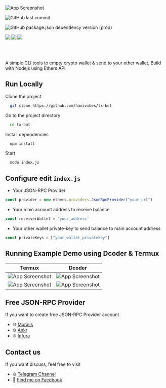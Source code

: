![App Screenshot](https://github.com/hanzvibes/tx-bot/raw/main/assets/logo_header.png)

![GitHub last commit](https://img.shields.io/github/last-commit/hanzvibes/tx-bot?style=for-the-badge)

![GitHub package.json dependency version (prod)](https://img.shields.io/github/package-json/dependency-version/hanzvibes/tx-bot/ethers?color=b&style=for-the-badge)

<img align="left" src="https://img.shields.io/github/stars/hanzvibes/tx-bot?style=for-the-badge">
<img align="center" src="https://img.shields.io/github/forks/hanzvibes/tx-bot?style=for-the-badge">
<img align="left" src="https://img.shields.io/github/watchers/hanzvibes/tx-bot?style=for-the-badge">

\
\
\
A simple CLI tools to empty crypto wallet & send to your other wallet, Build with Nodejs using Ethers API


## Run Locally

Clone the project

```bash
  git clone https://github.com/hanzvibes/tx-bot
```

Go to the project directory

```bash
  cd tx-bot
```

Install dependencies

```bash
  npm install
```

Start

```bash
  node index.js
```


## Configure edit ```index.js```

* Your JSON-RPC Provider

```javascript
const provider = new ethers.providers.JsonRpcProvider("your_url")
```

* Your main account address to receive balance

```javascript
const receiverWallet = 'your_address'
```

* Your other wallet private-key to send balance to main account address

```javascript
const privateKeys = ["your_wallet_privatekey"]
```
## Running Example Demo using Dcoder & Termux

Termux             |  Dcoder
:-------------------------:|:-------------------------:
![App Screenshot](https://github.com/hanzvibes/tx-bot/raw/main/assets/termux1.png) | ![App Screenshot](https://github.com/hanzvibes/tx-bot/raw/main/assets/dcoder1.png)
![App Screenshot](https://github.com/hanzvibes/tx-bot/raw/main/assets/termux2.png) | ![App Screenshot](https://github.com/hanzvibes/tx-bot/raw/main/assets/dcoder2.png)


## Free JSON-RPC Provider

If you want to create free JSON-RPC Provider account

- 🌐 [Moralis](https://moralis.io/)
- 🌐 [Ankr](https://ankr.com/)
- 🌐 [Infura](https://infura.io/)


## Contact us

If you want discuss, feel free to visit

- 🌐 [Telegram Channel](https://t.me/hnzvbs_updates)
- 👥 [Find me on Facebook](https://fb.me/4RAEHAN/)


